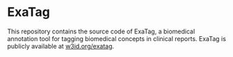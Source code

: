 # ExaTag
This repository contains the source code of ExaTag, a biomedical annotation tool for tagging biomedical concepts in clinical reports.
ExaTag is publicly available at [w3id.org/exatag](http://w3id.org/exatag).
